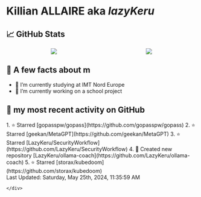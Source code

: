 <body>
    <div class="header">
        <h1><b>Killian ALLAIRE</b> aka <i>lazyKeru</i></h1>
    </div>
    <div class="body">
        <div>
            <h2>📈 GitHub Stats</h2>
            <div style="display: flex; align-items: flex-start; justify-content:space-around;">
                <img src="https://github-readme-stats.vercel.app/api?username=LazyKeru&theme=graywhite&show_icons=true" />
                <img src="https://github-readme-stats.vercel.app/api/top-langs/?username=LazyKeru" />
            </div>
        </div>
        <div>
            <h2>📣 A few facts about m</h2>
            <ul>
                <li>🌱 I’m currently studying at IMT Nord Europe</li>
                <li>🔭 I’m currently working on a school project</li>
            </ul>
        </div>
        <div>
            <h2>🌱 my most recent activity on GitHub</h2>
            <div>
                <!--RECENT_ACTIVITY:start-->
1. ⭐ Starred [gopasspw/gopass](https://github.com/gopasspw/gopass)
2. ⭐ Starred [geekan/MetaGPT](https://github.com/geekan/MetaGPT)
3. ⭐ Starred [LazyKeru/SecurityWorkflow](https://github.com/LazyKeru/SecurityWorkflow)
4. 📔 Created new repository [LazyKeru/ollama-coach](https://github.com/LazyKeru/ollama-coach)
5. ⭐ Starred [storax/kubedoom](https://github.com/storax/kubedoom)
                <!--RECENT_ACTIVITY:end-->
            </div>
            <div>
                <!--RECENT_ACTIVITY:last_update-->
Last Updated: Saturday, May 25th, 2024, 11:35:59 AM
                <!--RECENT_ACTIVITY:last_update_end-->
            </div>
        </div>
    </div>
    <div class="footer">

    </div>
</body>

<!--
**LazyKeru/LazyKeru** is a ✨ _special_ ✨ repository because its `README.md` (this file) appears on your GitHub profile.

Here are some ideas to get you started:

- 🔭 I’m currently working on ...
- 🌱 I’m currently learning ...
- 👯 I’m looking to collaborate on ...
- 🤔 I’m looking for help with ...
- 💬 Ask me about ...
- 📫 How to reach me: ...
- 😄 Pronouns: ...
- ⚡ Fun fact: ...
-->